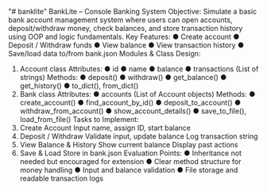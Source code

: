 "# banklite" 
BankLite – Console Banking System 
Objective: 
Simulate a basic bank account management system where users can open accounts, 
deposit/withdraw money, check balances, and store transaction history using OOP and logic 
fundamentals. 
Key Features: 
●  Create account 
●  Deposit / Withdraw funds 
●  View balance 
●  View transaction history 
●  Save/load data to/from  bank.json 
Modules & Class Design: 
1.  Account  class 
Attributes: 
●  id 
●  name 
●  balance 
●  transactions (List of strings) 
Methods: 
●  deposit() 
●  withdraw() 
●  get_balance() 
●  get_history() 
●  to_dict(), from_dict() 
2.  Bank  class 
Attributes: 
●  accounts (List of Account objects) 
Methods: 
●  create_account() 
●  find_account_by_id() 
●  deposit_to_account() 
●  withdraw_from_account() 
●  show_account_details() 
●  save_to_file(), load_from_file() 
Tasks to Implement: 
1.  Create Account 
Input name, assign ID, start balance 
2.  Deposit / Withdraw 
Validate input, update balance 
Log transaction string 
3.  View Balance & History 
Show current balance 
Display past actions 
4.  Save & Load 
Store in  bank.json 
Evaluation Points: 
●  Inheritance not needed but encouraged for extension 
●  Clear method structure for money handling 
●  Input and balance validation 
●  File storage and readable transaction logs 
